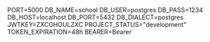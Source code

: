 PORT=5000
DB_NAME=school
DB_USER=postgres
DB_PASS=1234
DB_HOST=localhost
DB_PORT=5432
DB_DIALECT=postgres
JWTKEY=ZXCGHOULZXC
PROJECT_STATUS="development"
TOKEN_EXPIRATION=48h
BEARER=Bearer
